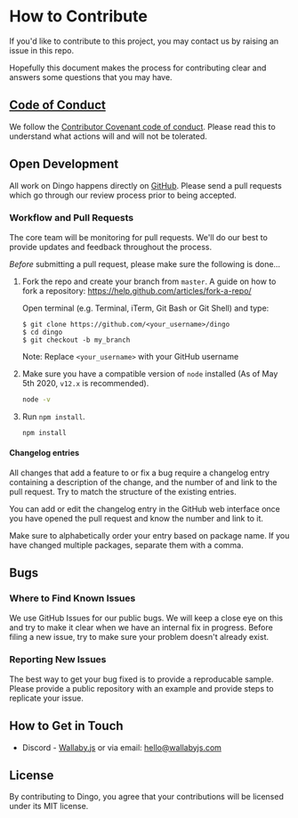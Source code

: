 # How to Contribute

If you'd like to contribute to this project, you may contact us by raising an issue in this repo.

Hopefully this document makes the process for contributing clear and answers some questions that you may have.

## [Code of Conduct](https://www.contributor-covenant.org/version/1/4/code-of-conduct/)

We follow the [Contributor Covenant code of conduct](https://www.contributor-covenant.org/version/1/4/code-of-conduct/). Please read this to understand what actions will and will not be tolerated.

## Open Development

All work on Dingo happens directly on [GitHub](/). Please send a pull requests which go through our review process prior to being accepted.

### Workflow and Pull Requests

The core team will be monitoring for pull requests. We'll do our best to provide updates and feedback throughout the process.

_Before_ submitting a pull request, please make sure the following is done…

1.  Fork the repo and create your branch from `master`. A guide on how to fork a repository: https://help.github.com/articles/fork-a-repo/

    Open terminal (e.g. Terminal, iTerm, Git Bash or Git Shell) and type:

    ```sh-session
    $ git clone https://github.com/<your_username>/dingo
    $ cd dingo
    $ git checkout -b my_branch
    ```

    Note: Replace `<your_username>` with your GitHub username

1.  Make sure you have a compatible version of `node` installed (As of May 5th 2020, `v12.x` is recommended).

    ```sh
    node -v
    ```

1.  Run `npm install`.

    ```sh
    npm install
    ```

#### Changelog entries

All changes that add a feature to or fix a bug require a changelog entry containing a description of the change, 
and the number of and link to the pull request. Try to match the structure of the existing entries.

You can add or edit the changelog entry in the GitHub web interface once you have opened the pull request and know the number and link to it.

Make sure to alphabetically order your entry based on package name. If you have changed multiple packages, separate them with a comma.

## Bugs

### Where to Find Known Issues

We use GitHub Issues for our public bugs. We will keep a close eye on this and try to make it clear when we have an internal fix in progress. Before filing a new issue, try to make sure your problem doesn't already exist.

### Reporting New Issues

The best way to get your bug fixed is to provide a reproducable sample. Please provide a public repository with an example and provide steps to replicate your issue.

## How to Get in Touch

- Discord - [Wallaby.js](https://wallabyjs.com/chat/) or via email: [hello@wallabyjs.com](mailto:hello@wallabyjs.com)

## License

By contributing to Dingo, you agree that your contributions will be licensed under its MIT license.